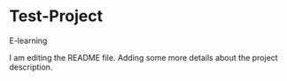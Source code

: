 # Test-Project
E-learning

I am editing the README file. Adding some more details about the project description.
